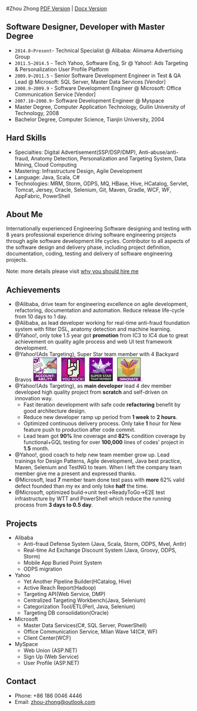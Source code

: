 #Zhou Zhong
[PDF Version](resume.pdf)  |   [Docx Version](resume.docx)

## Software Designer, Developer with Master Degree
   * `2014.8~Present`- Technical Specialist @ Alibaba: Alimama Advertising Group
   * `2011.5~2014.5` - Tech Yahoo, Software Eng, Sr @ Yahoo!: Ads Targeting & Personalization User Profile Platform
   * `2009.9~2011.5` - Senior Software Development Engineer in Test & QA Lead @ Microsoft: SQL Server, Master Data Services [Vendor] 
   * `2008.9~2009.9` - Software Development Engineer @ Microsoft: Office Communication Service [Vendor]
   * `2007.10~2008.9`- Software Development Engineer @ Myspace
   * Master Degree, Computer Application Technology, Guilin University of Technology, 2008
   * Bachelor Degree, Computer Science, Tianjin University, 2004
   
## Hard Skills
   * Specialties: Digital Advertisement(SSP/DSP/DMP), Anti-abuse/anti-fraud, Anatomy Detection, Personalization and Targeting System, Data Mining, Cloud Computing
   * Mastering: Infrastructure Design, Agile Development
   * Language: Java, Scala, C#
   * Technologies: MRM, Storm, ODPS, MQ, HBase, Hive, HCatalog,  Servlet, Tomcat, Jersey, Oracle, Selenium, Git, Maven, Gradle, WCF, WF, AppFabric, PowerShell

## About Me
Internationally experienced Engineering Software designing and testing with 8 years professional experience driving software engineering projects through agile software development life cycles.  Contributor to all aspects of the software design and delivery phase, including project definition, documentation, coding, testing and delivery of software engineering projects.

Note: more details please visit  [why you should hire me](whyhire/out/index.html)

## Achievements
   * @Alibaba, drive team for engineering excellence on agile development, refactoring, documentation and automation.  Reduce release life-cycle from 10 days to 1 day.
   * @Alibaba, as lead developer working for real-time anti-fraud foundation system with filter DSL, anatomy detection and machine learning.
   * @Yahoo!, only toke 1.5 year got **promotion** from IC3 to IC4 due to great achievement on quality agile process and web UI test framework development.
   * @Yahoo!(Ads Targeting), Super Star team member with 4 Backyard Bravos ![bravo](images/bravo.png).
   * @Yahoo!(Ads Targeting), as **main developer** lead 4 dev member developed high quality project from **scratch** and self-driven on innovation way.
      - Fast iteration development with safe code **refactoring** benefit by good architecture design.  
      - Reduce new developer ramp up period from **1 week** to **2 hours**.
      - Optimized continuous delivery process.  Only take **1** hour for New feature push to production after code commit.
      - Lead team got **90%** line coverage and **82%** condition coverage by functional+GQL testing for over **100,000** lines of codes' project in **1.5** month.
   * @Yahoo!, good coach to help new team member grow up.  Lead trainings for Design Patterns, Agile development, Java best practice, Maven, Selenium and TestNG to team.  When I left the company team member give me a present and expressed thanks.
   * @Microsoft, lead **7** member team done test pass with **more** 62% valid defect founded than my ex and only toke **half** the time.
   * @Microsoft, optimized build->unit test->ReadyToGo->E2E test infrastructure by WTT and PowerShell which reduce the running process from **3 days to 0.5 day**.
   
## Projects
   * Alibaba
     - Anti-fraud Defense System (Java, Scala, Storm, ODPS, Mvel, Antlr)
     - Real-time Ad Exchange Discount System (Java, Groovy, ODPS, Storm)
     - Mobile App Buried Point System
     - ODPS migration
   * Yahoo
     - Yet Another Pipeline Builder(HCatalog, Hive)
     - Active Reach Report(Hadoop)
     - Targeting API(Web Service, DMP)
     - Centralized Targeting Workbench(Java, Selenium)
     - Categorization Tool/ETL(Perl, Java, Selenium)
     - Targeting DB consolidation(Oracle)
   * Microsoft
     - Master Data Services(C#, SQL Server, PowerShell)
     - Office Communication Service, Milan Wave 14(C#, WF)
     - Client Center(WCF)
   * MySpace
     - Web Union (ASP.NET)
     - Sign Up (Web Service)
     - User Profile (ASP.NET)
   
## Contact
   * Phone: +86 186 0046 4446
   * Email: zhou-zhong@outlook.com